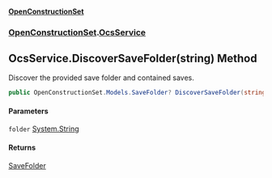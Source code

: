 #### [OpenConstructionSet](index 'index')
### [OpenConstructionSet](index#OpenConstructionSet 'OpenConstructionSet').[OcsService](vk7pKCZDraxUCiJOEKS3Rg 'OpenConstructionSet.OcsService')
## OcsService.DiscoverSaveFolder(string) Method
Discover the provided save folder and contained saves.  
```csharp
public OpenConstructionSet.Models.SaveFolder? DiscoverSaveFolder(string folder);
```
#### Parameters
<a name='OpenConstructionSet_OcsService_DiscoverSaveFolder(string)_folder'></a>
`folder` [System.String](https://docs.microsoft.com/en-us/dotnet/api/System.String 'System.String')  
  
#### Returns
[SaveFolder](V_zortZPS59vW0ZEiqO+Gg 'OpenConstructionSet.Models.SaveFolder')  
